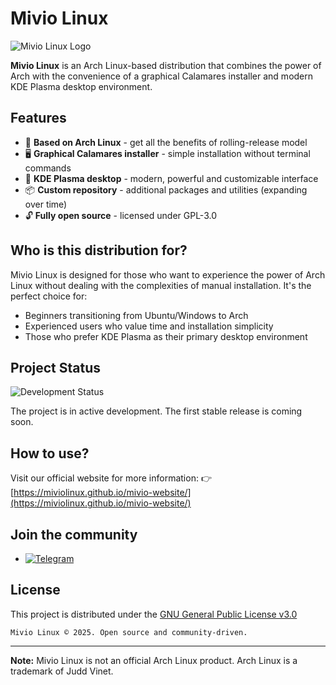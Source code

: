 # Mivio Linux

![Mivio Linux Logo](https://miviolinux.github.io/mivio-website/sources/logoandslogan.png)

**Mivio Linux** is an Arch Linux-based distribution that combines the power of Arch with the convenience of a graphical Calamares installer and modern KDE Plasma desktop environment.

## Features

- 🐧 **Based on Arch Linux** - get all the benefits of rolling-release model
- 🖥️ **Graphical Calamares installer** - simple installation without terminal commands
- 💫 **KDE Plasma desktop** - modern, powerful and customizable interface
- 📦 **Custom repository** - additional packages and utilities (expanding over time)
- 🔓 **Fully open source** - licensed under GPL-3.0

## Who is this distribution for?

Mivio Linux is designed for those who want to experience the power of Arch Linux without dealing with the complexities of manual installation. It's the perfect choice for:

- Beginners transitioning from Ubuntu/Windows to Arch
- Experienced users who value time and installation simplicity
- Those who prefer KDE Plasma as their primary desktop environment

## Project Status

![Development Status](https://img.shields.io/badge/status-under_development-orange)

The project is in active development. The first stable release is coming soon.

## How to use?

Visit our official website for more information:
👉 [https://miviolinux.github.io/mivio-website/](https://miviolinux.github.io/mivio-website/)

## Join the community

- [![Telegram](https://img.shields.io/badge/Telegram-26A5E4?logo=telegram)](https://t.me/MivioLinux)
## License

This project is distributed under the [GNU General Public License v3.0](LICENSE)

```
Mivio Linux © 2025. Open source and community-driven.
```

---

 **Note:** Mivio Linux is not an official Arch Linux product. Arch Linux is a trademark of Judd Vinet. 
